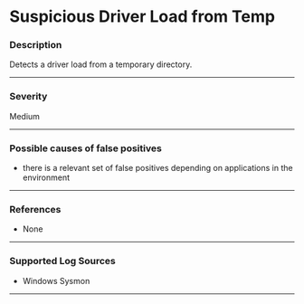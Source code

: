# Suspicious Driver Load from Temp
### Description

Detects a driver load from a temporary directory.

-------------------
### Severity

Medium

-------------------
<!---
### Detailed Information

- Why is this alert triggered?
- What are the typical causes that generate this alert? (e.g. port scans, unusual file access activity, etc...)
- Which corroborating information should be looked up?
- Any supporting queries to get more information?
- Any supporting visualizations to get more information?

-------------------
--->
### Possible causes of false positives

- there is a relevant set of false positives depending on applications in the environment 

-------------------
### References

- None

-------------------
### Supported Log Sources

- Windows Sysmon

-------------------
